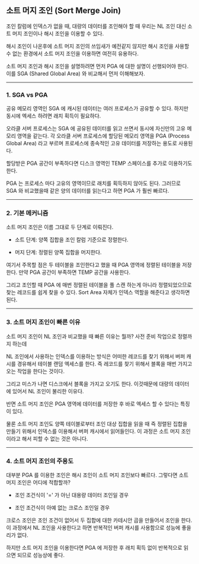 ## 소트 머지 조인 (Sort Merge Join)

조인 칼럼에 인덱스가 없을 때, 대량의 데이터를 조인해야 할 때 우리는 NL 조인 대신 소트 머지 조인이나 해시 조인을 이용할 수 있다. 

해시 조인이 나온후에 소트 머지 조인의 쓰임새가 예전같지 않지만 해시 조인을 사용할 수 없는 환경에서 소트 머지 조인을 이용하면 여전히 유용하다. 

소트 머지 조인과 해시 조인을 설명하려면 먼저 PGA 에 대한 설명이 선행되어야 한다. 이를 SGA (Shared Global Area) 와 비교해서 먼저 이해해보자. 

***

### 1. SGA vs PGA 

공유 메모리 영역인 SGA 에 캐시된 데이터는 여러 프로세스가 공유할 수 있다. 하지만 동시에 엑세스 하려면 래치 획득이 필요하다. 

오라클 서버 프로세스는 SGA 에 공유된 데이터를 읽고 쓰면서 동시에 자신만의 고유 메모리 영역을 같는다. 각 오라클 서버 프로세스에 할당된 메모리 영역을 PGA (Process Global Area) 라고 부르며 프로세스에 종속적인 고유 데이터를 저장하는 용도로 사용된다. 

할당받은 PGA 공간이 부족하다면 디스크 영역인 TEMP 스페이스를 추가로 이용하기도 한다.

PGA 는 프로세스 마다 고유의 영역이므로 래치를 획득하지 않아도 된다. 그러므로 SGA 와 비교했을때 같은 양의 데이터를 읽는다고 하면 PGA 가 훨씬 빠르다. 

***
 
### 2. 기본 메커니즘

소트 머지 조인은 이름 그대로 두 단계로 이뤄진다. 

- 소트 단계: 양쪽 집합을 조인 칼럼 기준으로 정렬한다. 

- 머지 단계: 정렬된 양쪽 집합을 머지한다. 

여기서 주목할 점은 두 테이블을 조인한다고 했을 때 PGA 영역에 정렬된 테이블을 저장한다. 만약 PGA 공간이 부족하면 TEMP 공간을 사용한다.

그리고 조인할 때 PGA 에 매번 정렬된 테이블을 풀 스캔 하는게 아니라 정렬되었으므로 찾는 레코드를 쉽게 찾을 수 있다. Sort Area 자체가 인덱스 역할을 해준다고 생각하면 된다.   

***

### 3. 소트 머지 조인이 빠른 이유 

소트 머지 조인이 NL 조인과 비교했을 때 빠른 이유는 뭘까? 사전 준비 작업으로 정렬까지 하는데 

NL 조인에서 사용하는 인덱스를 이용하는 방식은 어떠한 레코드를 찾기 위해서 버퍼 캐시를 경유해서 테이블 랜덤 엑세스를 한다. 즉 레코드를 찾기 위해서 블록을 매번 가지고오는 작업을 한다는 것이다. 

그리고 미스가 나면 디스크에서 블록을 가지고 오기도 한다. 이것때문에 대량의 데이터에 있어서 NL 조인이 불리한 이유다. 

반면 소트 머지 조인은 PGA 영역에 데이터를 저장한 후 바로 엑세스 할 수 있다는 특징이 있다. 

물론 소트 머지 조인도 양쪽 테이블로부터 조인 대상 집합을 읽을 때 즉 정렬된 집합을 만들기 위해서 인덱스를 이용해서 버퍼 캐시에서 읽어들인다. 이 과정은 소트 머지 조인이라고 해서 피할 수 없는 것은 아니다.

***

### 4. 소트 머지 조인의 주용도

대부분 PGA 를 이용한 조인은 해시 조인이 소트 머지 조인보다 빠르다. 그렇다면 소트 머지 조인은 어디에 적합할까? 

- 조인 조건식이 '=' 가 아닌 대용량 데이터 조인일 경우

- 조인 조건식이 아예 없는 크로스 조인일 경우 

크로스 조인은 조인 조건이 없어서 두 집합에 대한 카테시안 곱을 만들어서 조인을 한다. 이 과정에서 NL 조인을 사용한다고 하면 반복적인 버퍼 캐시를 사용함으로 성능에 좋을리가 없다. 

하지만 소트 머지 조인을 이용한다면 PGA 에 저장한 후 래치 획득 없이 반복적으로 읽으면 되므로 성능상에 좋다.   

